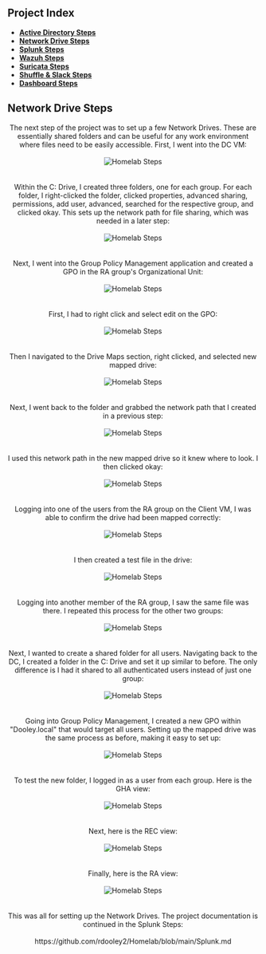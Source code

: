 <h2>Project Index</h2>

- <b>[Active Directory Steps](https://github.com/rdooley2/Homelab/blob/main/ActiveDirectory.md)</b>
- <b>[Network Drive Steps](https://github.com/rdooley2/Homelab/blob/main/NetworkDrive.md)</b>
- <b>[Splunk Steps](https://github.com/rdooley2/Homelab/blob/main/Splunk.md)</b>
- <b>[Wazuh Steps](https://github.com/rdooley2/Homelab/blob/main/Wazuh.md)</b>
- <b>[Suricata Steps](https://github.com/rdooley2/Homelab/blob/main/Suricata.md)</b>
- <b>[Shuffle & Slack Steps](https://github.com/rdooley2/Homelab/blob/main/Shuffle&Slack.md)</b>
- <b>[Dashboard Steps](https://github.com/rdooley2/Homelab/blob/main/Dashboard.md)</b><br>

<h2>Network Drive Steps</h2>
<p align="center">
The next step of the project was to set up a few Network Drives. These are essentially shared folders and can be useful for any work environment where files need to be easily accessible. First, I went into the DC VM: <br/><br />
<img src="https://i.imgur.com/58rEzxr.png" alt="Homelab Steps">
<br />
<br />
<br />
Within the C: Drive, I created three folders, one for each group. For each folder, I right-clicked the folder, clicked properties, advanced sharing, permissions, add user, advanced, searched for the respective group, and clicked okay. This sets up the network path for file sharing, which was needed in a later step: <br/><br />
<img src="https://i.imgur.com/vGmiAtm.png" alt="Homelab Steps">
<br />
<br />
<br />
Next, I went into the Group Policy Management application and created a GPO in the RA group's Organizational Unit: <br/><br />
<img src="https://i.imgur.com/tzsnYog.png" alt="Homelab Steps">
<br />
<br />
<br />
First, I had to right click and select edit on the GPO: <br/><br />
<img src="https://i.imgur.com/uXqxe1e.png" alt="Homelab Steps">
<br />
<br />
<br />
Then I navigated to the Drive Maps section, right clicked, and selected new mapped drive: <br/><br />
<img src="https://i.imgur.com/962a9HW.png" alt="Homelab Steps">
<br />
<br />
<br />
Next, I went back to the folder and grabbed the network path that I created in a previous step: <br/><br />
<img src="https://i.imgur.com/RHKN79G.png" alt="Homelab Steps">
<br />
<br />
<br />
I used this network path in the new mapped drive so it knew where to look. I then clicked okay: <br/><br />
<img src="https://i.imgur.com/5RDNSO6.png" alt="Homelab Steps">
<br />
<br />
<br />
Logging into one of the users from the RA group on the Client VM, I was able to confirm the drive had been mapped correctly: <br/><br />
<img src="https://i.imgur.com/DLZciEq.png" alt="Homelab Steps">
<br />
<br />
<br />
I then created a test file in the drive: <br/><br />
<img src="https://i.imgur.com/JHLU9ym.png" alt="Homelab Steps">
<br />
<br />
<br />
Logging into another member of the RA group, I saw the same file was there. I repeated this process for the other two groups: <br/><br />
<img src="https://i.imgur.com/VqCfKlG.png" alt="Homelab Steps">
<br />
<br />
<br />
Next, I wanted to create a shared folder for all users. Navigating back to the DC, I created a folder in the C: Drive and set it up similar to before. The only difference is I had it shared to all authenticated users instead of just one group: <br/><br />
<img src="https://i.imgur.com/cEdRnxD.png" alt="Homelab Steps">
<br />
<br />
<br />
Going into Group Policy Management, I created a new GPO within "Dooley.local" that would target all users. Setting up the mapped drive was the same process as before, making it easy to set up: <br/><br />
<img src="https://i.imgur.com/Q9kYNCD.png" alt="Homelab Steps">
<br />
<br />
<br />
To test the new folder, I logged in as a user from each group. Here is the GHA view: <br/><br />
<img src="https://i.imgur.com/u8FuvAG.png" alt="Homelab Steps">
<br />
<br />
<br />
Next, here is the REC view: <br/><br />
<img src="https://i.imgur.com/ceRCjkX.png" alt="Homelab Steps">
<br />
<br />
<br />
Finally, here is the RA view: <br/><br />
<img src="https://i.imgur.com/mL55pOi.png" alt="Homelab Steps">
<br />
<br />
<br />
This was all for setting up the Network Drives. The project documentation is continued in the Splunk Steps: <br/><br />
https://github.com/rdooley2/Homelab/blob/main/Splunk.md
